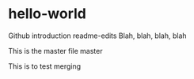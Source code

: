 # hello-world
Github introduction
 readme-edits
Blah, blah, blah, blah

This is the master file
 master

This is to test merging
